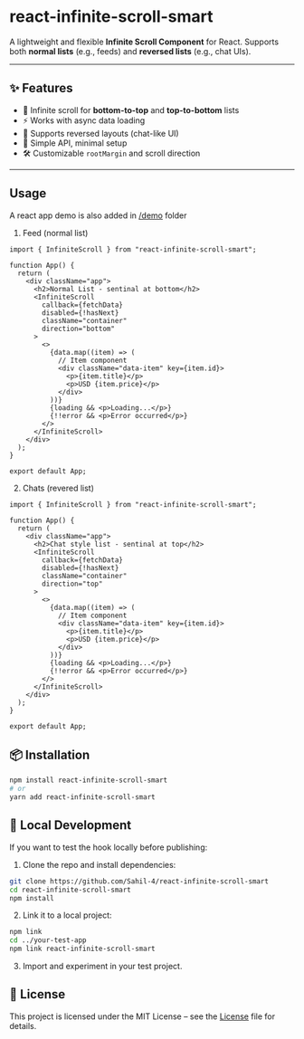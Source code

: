 # react-infinite-scroll-smart

A lightweight and flexible **Infinite Scroll Component** for React. Supports both **normal lists** (e.g., feeds) and **reversed lists** (e.g., chat UIs).

---

## ✨ Features

- 📜 Infinite scroll for **bottom-to-top** and **top-to-bottom** lists
- ⚡ Works with async data loading
- 🔄 Supports reversed layouts (chat-like UI)
- 🎯 Simple API, minimal setup
- 🛠️ Customizable `rootMargin` and scroll direction

---

## Usage

A react app demo is also added in [/demo](/demo) folder

1. Feed (normal list)

```tsx
import { InfiniteScroll } from "react-infinite-scroll-smart";

function App() {
  return (
    <div className="app">
      <h2>Normal List - sentinal at bottom</h2>
      <InfiniteScroll
        callback={fetchData}
        disabled={!hasNext}
        className="container"
        direction="bottom"
      >
        <>
          {data.map((item) => (
            // Item component
            <div className="data-item" key={item.id}>
              <p>{item.title}</p>
              <p>USD {item.price}</p>
            </div>
          ))}
          {loading && <p>Loading...</p>}
          {!!error && <p>Error occurred</p>}
        </>
      </InfiniteScroll>
    </div>
  );
}

export default App;
```

2. Chats (revered list)

```tsx
import { InfiniteScroll } from "react-infinite-scroll-smart";

function App() {
  return (
    <div className="app">
      <h2>Chat style list - sentinal at top</h2>
      <InfiniteScroll
        callback={fetchData}
        disabled={!hasNext}
        className="container"
        direction="top"
      >
        <>
          {data.map((item) => (
            // Item component
            <div className="data-item" key={item.id}>
              <p>{item.title}</p>
              <p>USD {item.price}</p>
            </div>
          ))}
          {loading && <p>Loading...</p>}
          {!!error && <p>Error occurred</p>}
        </>
      </InfiniteScroll>
    </div>
  );
}

export default App;
```

## 📦 Installation

```bash
npm install react-infinite-scroll-smart
# or
yarn add react-infinite-scroll-smart
```

## 🧪 Local Development

If you want to test the hook locally before publishing:

1. Clone the repo and install dependencies:

```bash
git clone https://github.com/Sahil-4/react-infinite-scroll-smart
cd react-infinite-scroll-smart
npm install
```

2. Link it to a local project:

```bash
npm link
cd ../your-test-app
npm link react-infinite-scroll-smart
```

3. Import and experiment in your test project.

## 📄 License

This project is licensed under the MIT License – see the [License](/LICENSE.md) file for details.
